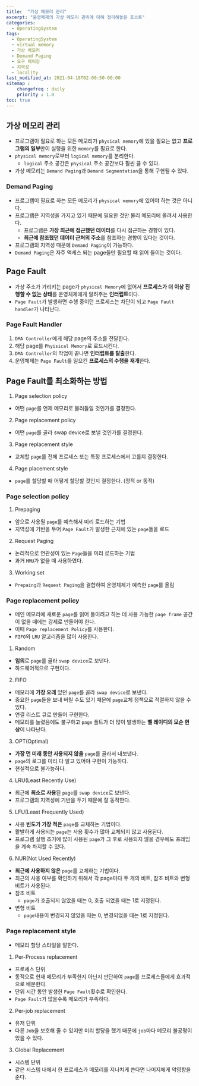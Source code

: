```yaml
---
title:  "가상 메모리 관리"
excerpt: "운영체제의 가상 메모리 관리에 대해 정리해놓은 포스트"
categories:
  - OperatingSystem
tags:
  - OperatingSystem
  - virtual memory
  - 가상 메모리
  - Demand Paging
  - 요구 페이징
  - 지역성
  - locality
last_modified_at: 2021-04-18T02:00:50-00:00
sitemap :
    changefreq : daily
    priority : 1.0
toc: true
---
```


## 가상 메모리 관리
- 프로그램이 필요로 하는 모든 메모리가 `physical memory`에 있을 필요는 없고 **프로그램의 일부**만이 실행을 위한 `memory`를 필요로 한다.
- `physical memory`로부터 `logical memory`를 분리한다.
  - `logical` 주소 공간은 `physical` 주소 공간보다 훨씬 클 수 있다.
- 가상 메모리는 `Demand Paging`과 `Demand Segmentation`을 통해 구현될 수 있다.

### Demand Paging
- 프로그램이 필요로 하는 모든 메모리가 `physical memory`에 있어야 하는 것은 아니다.
- 프로그램은 지역성을 가지고 있기 때문에 필요한 것만 물리 메모리에 올려서 사용한다.
  - 프로그램은 **가장 최근에 접근했던 데이터**를 다시 접근하는 경향이 있다.
  - **최근에 참조했던 데이터 근처의 주소**를 참조하는 경향이 있다는 것이다.
- 프로그램의 지역성 때문에 `Demand Paging`이 가능하다.
- `Demand Paging`은 자주 액세스 되는 page들만 필요할 때 읽어 들이는 것이다.

## Page Fault
- 가상 주소가 가리키는 page가 `physical Memory`에 없어서 **프로세스가 더 이상 진행할 수 없는 상태**를 운영체제에게 알려주는 **인터럽트**이다.
- `Page Fault`가 발생하면 수행 중이던 프로세스는 차단이 되고 `Page Fault handler`가 나타난다.

### Page Fault Handler
1. `DMA Controller`에게 해당 page의 주소를 전달한다.
2. 해당 page를 `Phyisical Memory`로 로드시킨다.
3. `DMA Controller`의 작업이 끝나면 **인터럽트를 탈출**한다.
4. 운영체제는 `Page Fault`를 일으킨 **프로세스의 수행을 재개**한다.

## Page Fault를 최소화하는 방법
1. Page selection policy
  - 어떤 `page`를 언제 메모리로 불러들일 것인가를 결정한다.
2. Page replacement policy
  - 어떤 `page`를 골라 swap device로 보낼 것인가를 결정한다.
3. Page replacement style
  - 교체할 `page`를 전체 프로세스 또는 특정 프로세스에서 고를지 결정한다.
4. Page placement style
  - `page`를 할당할 때 어떻게 할당할 것인지 결정한다. (정적 or 동적)

### Page selection policy
1. Prepaging
- 앞으로 사용될 `page`를 예측해서 미리 로드하는 기법
- 지역성에 기반을 두어 `Page Fault`가 발생한 근처에 있는 `page`들을 로드

2. Request Paging
- 논리적으로 연관성이 있는 `Page`들을 미리 로드하는 기법
- 과거 `MMU`가 없을 때 사용하였다.

3. Working set
- `Prepaing`과 `Request Paging`을 결합하여 운영체제가 예측한 `page`를 올림

### Page replacement policy
- 메인 메모리에 새로운 `page`를 읽어 들이려고 하는 데 사용 가능한 `page frame` 공간이 없을 때에는 강제로 만들어야 한다.
- 이때 `Page replacement Policy`를 사용한다.
- `FIFO`와 `LRU` 알고리즘을 많이 사용한다.

1. Random
- **임의**로 `page`를 골라 `swap device`로 보낸다.
- 하드웨어적으로 구현이다.

2. FIFO
- 메모리에 **가장 오래** 있던 `page`를 골라 `swap device`로 보낸다.
- 중요한 `page`들을 보내 버릴 수도 있기 때문에 `page`교체 정책으로 적절하지 않을 수 있다.
- 연결 리스트 큐로 만들어 구현한다.
- 메모리를 늘렸음에도 불구하고 `page` 폴트가 더 많이 발생하는 **벨 레이디의 모순 현상**이 나타난다.

3. OPT(Optimal)
- **가장 먼 미래 동안 사용되지 않을** `page`를 골라서 내보낸다.
- `page`의 로그를 미리 다 알고 있어야 구현이 가능하다.
- 현실적으로 불가능하다.

4. LRU(Least Recently Use)
- 최근에 **최소로 사용**된 `page`를 `swap device`로 보낸다.
- 프로그램의 지역성에 기반을 두기 때문에 잘 동작한다.

5. LFU(Least Frequently Used)
- 사용 **빈도가 가장 적은** `page`를 교체하는 기법이다.
- 활발하게 사용되는 `page`는 사용 횟수가 많아 교체되지 않고 사용된다.
- 프로그램 실행 초기에 많이 사용된 `page`가 그 후로 사용되지 않을 경우에도 프레임을 계속 차지할 수 있다.

6. NUR(Not Used Recently)
- **최근에 사용하지 않은** `page`를 교체하는 기법이다.
- 최근의 사용 여부를 확인하기 위해서 각 page마다 두 개의 비트, 참조 비트와 변형 비트가 사용된다.
- 참조 비트
  - `page`가 호출되지 않았을 때는 0, 호출 되었을 때는 1로 지정된다.
- 변형 비트
  - `page`내용이 변경되지 않았을 때는 0, 변경되었을 때는 1로 지정된다.

### Page replacement style
- 메모리 할당 스타일을 말한다.

1. Per-Process replacement
- 프로세스 단위
- 동적으로 현재 메모리가 부족한지 아닌지 판단하여 `page`를 프로세스들에게 효과적으로 배분한다.
- 단위 시간 동안 발생한 `Page Fault`횟수로 확인한다.
- `Page Fault`가 많을수록 메모리가 부족하다.

2. Per-job replacement
- 유저 단위
- 다른 `Job`을 보호해 줄 수 있지만 미리 할당을 했기 때문에 `job`마다 메모리 불공평이 있을 수 있다.

3. Global Replacement
- 시스템 단위
- 같은 시스템 내에서 한 프로세스가 메모리를 지나치게 쓴다면 나머지에게 악영향을 준다.